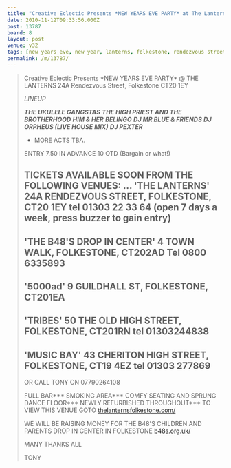 ```yaml
---
title: "Creative Eclectic Presents *NEW YEARS EVE PARTY* at The Lanterns"
date: 2010-11-12T09:33:56.000Z
post: 13787
board: 8
layout: post
venue: v32
tags: [new years eve, new year, lanterns, folkestone, rendezvous street, ukulele, ukulele ganstas, tony king, creative eclectic]
permalink: /m/13787/
---
```

<blockquote>Creative Eclectic Presents
*NEW YEARS EVE PARTY*
@
THE LANTERNS
24A Rendezvous Street, Folkestone CT20 1EY
 
*LINEUP*

***THE UKULELE GANGSTAS***
***THE HIGH PRIEST AND THE BROTHERHOOD***
 ***HIM & HER***
***BELINGO***
***DJ MR BLUE & FRIENDS***
***DJ ORPHEUS (LIVE HOUSE MIX)***
***DJ PEXTER***
+ MORE ACTS TBA.

 ENTRY 7.50 IN ADVANCE 10 OTD (Bargain or what!)

TICKETS AVAILABLE SOON FROM THE FOLLOWING VENUES:
...
'THE LANTERNS' 24A RENDEZVOUS STREET, FOLKESTONE, CT20 1EY tel 01303 22 33 64 (open 7 days a week, press buzzer to gain entry)
-----------------------------------------------------------------------------------------
'THE B48'S DROP IN CENTER' 4 TOWN WALK, FOLKESTONE, CT202AD Tel 0800 6335893
-----------------------------------------------------------------------------------------
'5000ad' 9 GUILDHALL ST, FOLKESTONE, CT201EA
-----------------------------------------------------------------------------------------
'TRIBES' 50 THE OLD HIGH STREET, FOLKESTONE, CT201RN tel 01303244838
-----------------------------------------------------------------------------------------
'MUSIC BAY' 43 CHERITON HIGH STREET, FOLKESTONE, CT19 4EZ tel 01303 277869
-----------------------------------------------------------------------------------------
OR CALL TONY ON 07790264108

FULL BAR*** SMOKING AREA*** COMFY SEATING AND SPRUNG DANCE FLOOR*** NEWLY REFURBISHED THROUGHOUT***
TO VIEW THIS VENUE GOTO <a href="http://www.thelanternsfolkestone.com/">thelanternsfolkestone.com/</a>

WE WILL BE RAISING MONEY FOR THE B48'S CHILDREN AND PARENTS DROP IN CENTER IN FOLKESTONE
 <a href="http://www.b48s.org.uk/">b48s.org.uk/</a>

MANY THANKS ALL

TONY</blockquote>
